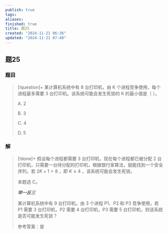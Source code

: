 ```yaml
---
publish: true
tags: 
aliases: 
finished: true
title: 题25
created: "2024-11-21 06:36"
updated: "2024-11-21 07:40"
---
```

## 题25
### 题目
> [!question]+
> 某计算机系统中有 8 台打印机，由 K 个进程竞争使用，每个进程最多需要 3 台打印机。该系统可能会发生死锁的 K 的最小值是（ ）。
> 
> A. 2
> 
> B. 3
> 
> C. 4
> 
> D. 5
### 解
> [!done]+
> 假设每个进程都需要 3 台打印机，现在每个进程都已被分配 2 台打印机，只需要一台待分配的打印机，根据银行家算法，就能找到一个安全序列。若 $2K+1>8$ ，即 $K\ge 4$ ，该系统可能会发生死锁。
> 
> 本题选 C。
> 
> **_举一反三_**
> 
> 某计算机系统中有 9 台打印机，由 3 个进程 P1、P2 和 P3 竞争使用，若 P1 需要 3 台打印机，P2 需要 4 台打印机，P3 需要 5 台打印机，则该系统是否可能发生死锁？
> 
> 参考答案：是